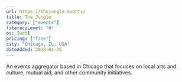 ```yaml
---
url: https://thejungle.events/
title: The Jungle
category: ["events"]
literacyLevel: "0"
os: [web]
pricing: ["free"]
city: "Chicago, IL, USA"
dateAdded: 2025-01-25
---
```


An events aggregator based in Chicago that focuses on local arts and culture, mutual aid, and other community initiatives.
